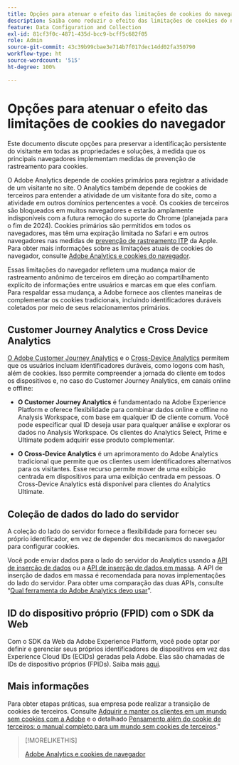 ```yaml
---
title: Opções para atenuar o efeito das limitações de cookies do navegador
description: Saiba como reduzir o efeito das limitações de cookies do navegador para melhorar a coleção de dados do Adobe Analytics.
feature: Data Configuration and Collection
exl-id: 81cf3f0c-4871-435d-bcc9-bcff5c682f05
role: Admin
source-git-commit: 43c39b99cbae3e714b7f017dec14dd02fa350790
workflow-type: ht
source-wordcount: '515'
ht-degree: 100%

---
```


# Opções para atenuar o efeito das limitações de cookies do navegador

Este documento discute opções para preservar a identificação persistente do visitante em todas as propriedades e soluções, à medida que os principais navegadores implementam medidas de prevenção de rastreamento para cookies.

O Adobe Analytics depende de cookies primários para registrar a atividade de um visitante no site. O Analytics também depende de cookies de terceiros para entender a atividade de um visitante fora do site, como a atividade em outros domínios pertencentes a você. Os cookies de terceiros são bloqueados em muitos navegadores e estarão amplamente indisponíveis com a futura remoção do suporte do Chrome (planejada para o fim de 2024). Cookies primários são permitidos em todos os navegadores, mas têm uma expiração limitada no Safari e em outros navegadores nas medidas de [prevenção de rastreamento ITP](https://webkit.org/tracking-prevention) da Apple. Para obter mais informações sobre as limitações atuais de cookies do navegador, consulte [Adobe Analytics e cookies do navegador](cookies.md).

Essas limitações do navegador refletem uma mudança maior de rastreamento anônimo de terceiros em direção ao compartilhamento explícito de informações entre usuários e marcas em que eles confiam. Para respaldar essa mudança, a Adobe fornece aos clientes maneiras de complementar os cookies tradicionais, incluindo identificadores duráveis coletados por meio de seus relacionamentos primários.

## Customer Journey Analytics e Cross Device Analytics

[O Adobe Customer Journey Analytics](https://experienceleague.adobe.com/pt-br/docs/analytics-platform/using/cja-overview/cja-overview) e o [Cross-Device Analytics](/help/components/cda/overview.md) permitem que os usuários incluam identificadores duráveis, como logons com hash, além de cookies. Isso permite compreender a jornada do cliente em todos os dispositivos e, no caso do Customer Journey Analytics, em canais online e offline:

* **O Customer Journey Analytics** é fundamentado na Adobe Experience Platform e oferece flexibilidade para combinar dados online e offline no Analysis Workspace, com base em qualquer ID de cliente comum. Você pode especificar qual ID deseja usar para qualquer análise e explorar os dados no Analysis Workspace. Os clientes do Analytics Select, Prime e Ultimate podem adquirir esse produto complementar.

* **O Cross-Device Analytics** é um aprimoramento do Adobe Analytics tradicional que permite que os clientes usem identificadores alternativos para os visitantes. Esse recurso permite mover de uma exibição centrada em dispositivos para uma exibição centrada em pessoas. O Cross-Device Analytics está disponível para clientes do Analytics Ultimate.

## Coleção de dados do lado do servidor

A coleção do lado do servidor fornece a flexibilidade para fornecer seu próprio identificador, em vez de depender dos mecanismos do navegador para configurar cookies.

Você pode enviar dados para o lado do servidor do Analytics usando a [API de inserção de dados](https://github.com/AdobeDocs/analytics-1.4-apis/blob/master/docs/data-insertion-api/index.md) ou a [API de inserção de dados em massa](https://www.adobe.io/apis/experiencecloud/analytics/docs.html#!AdobeDocs/analytics-2.0-apis/master/bdia.md). A API de inserção de dados em massa é recomendada para novas implementações do lado do servidor. Para obter uma comparação das duas APIs, consulte “[Qual ferramenta do Adobe Analytics devo usar](/help/analyze/get-started/which-analytics-tool.md)”.

## ID do dispositivo próprio (FPID) com o SDK da Web

Com o SDK da Web da Adobe Experience Platform, você pode optar por definir e gerenciar seus próprios identificadores de dispositivos em vez das Experience Cloud IDs (ECIDs) geradas pela Adobe. Elas são chamadas de IDs de dispositivo próprios (FPIDs). Saiba mais [aqui](https://experienceleague.adobe.com/pt-br/docs/experience-platform/web-sdk/identity/first-party-device-ids).

## Mais informações

Para obter etapas práticas, sua empresa pode realizar a transição de cookies de terceiros. Consulte [Adquirir e manter os clientes em um mundo sem cookies com a Adobe](https://business.adobe.com/pt/solutions/cookieless.html) e o detalhado [Pensamento além do cookie de terceiros: o manual completo para um mundo sem cookies de terceiros](https://business.adobe.com/content/dam/www/us/en/pdfs/Adobe_Thinking_Beyond_the_Third_Party_Cookie.pdf).&quot;

>[!MORELIKETHIS]
>
>[Adobe Analytics e cookies de navegador](cookies.md)
